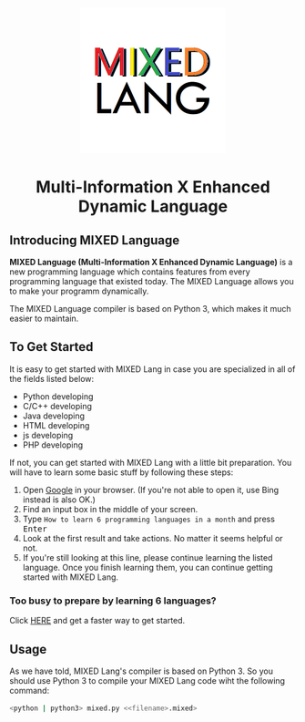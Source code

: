 <div align="center">

<img src="icon.png" alt="MIXED Language icon" style="width:256px" />

# Multi-Information X Enhanced Dynamic Language

</div>

## Introducing MIXED Language

**MIXED Language (Multi-Information X Enhanced Dynamic Language)** is a new programming language which contains features from every programming language that existed today. The MIXED Language allows you to make your programm dynamically. 

The MIXED Language compiler is based on Python 3, which makes it much easier to maintain.

## To Get Started

It is easy to get started with MIXED Lang in case you are specialized in all of the fields listed below:

- Python developing
- C/C++ developing
- Java developing
- HTML developing
- js developing
- PHP developing

If not, you can get started with MIXED Lang with a little bit preparation. You will have to learn some basic stuff by following these steps:

1. Open [Google](https://google.com/) in your browser. (If you're not able to open it, use Bing instead is also OK.)
2. Find an input box in the middle of your screen.
3. Type `How to learn 6 programming languages in a month` and press <kbd>Enter</kbd>
4. Look at the first result and take actions. No matter it seems helpful or not.
5. If you're still looking at this line, please continue learning the listed language. Once you finish learning them, you can continue getting started with MIXED Lang.

### Too busy to prepare by learning 6 languages?

Click [HERE](https://www.youtube.com/watch?v=dQw4w9WgXcQ "Get started with MIXED Lang in only 5 minutes! - YouTube") and get a faster way to get started.

## Usage

As we have told, MIXED Lang's compiler is based on Python 3. So you should use Python 3 to compile your MIXED Lang code wiht the following command:

```bash
<python | python3> mixed.py <<filename>.mixed>
```
